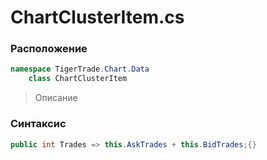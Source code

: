 
# ChartClusterItem.cs
### Расположение
```csharp
namespace TigerTrade.Chart.Data  
    class ChartClusterItem
```

> Описание

### Синтаксис
```csharp
public int Trades => this.AskTrades + this.BidTrades;{}
```
